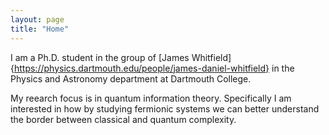 ```yaml
---
layout: page
title: "Home"
---
```


I am a Ph.D. student in the group of [James Whitfield]{https://physics.dartmouth.edu/people/james-daniel-whitfield} in the Physics and Astronomy department at Dartmouth College. 

My reearch focus is in quantum information theory. Specifically I am interested in how by studying fermionic systems we can better understand the border between classical and quantum complexity.
